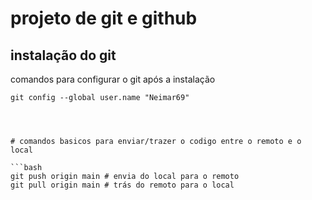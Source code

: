 # projeto de git e github
## instalação do git 
comandos para configurar o git após a instalação
```
git config --global user.name "Neimar69"




# comandos basicos para enviar/trazer o codigo entre o remoto e o local

```bash
git push origin main # envia do local para o remoto
git pull origin main # trás do remoto para o local

```
